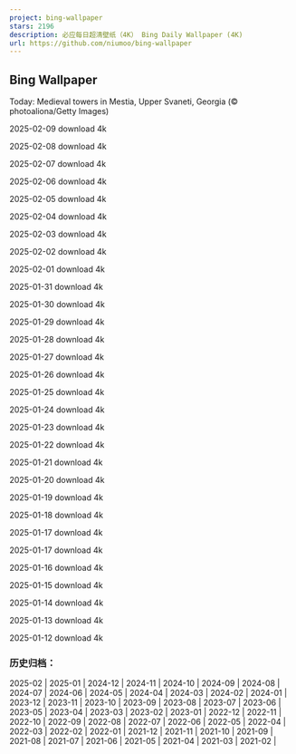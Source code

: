 ```yaml
---
project: bing-wallpaper
stars: 2196
description: 必应每日超清壁纸（4K） Bing Daily Wallpaper (4K)
url: https://github.com/niumoo/bing-wallpaper
---
```


Bing Wallpaper
--------------

Today: Medieval towers in Mestia, Upper Svaneti, Georgia (© photoaliona/Getty Images)

2025-02-09 download 4k

2025-02-08 download 4k

2025-02-07 download 4k

2025-02-06 download 4k

2025-02-05 download 4k

2025-02-04 download 4k

2025-02-03 download 4k

2025-02-02 download 4k

2025-02-01 download 4k

2025-01-31 download 4k

2025-01-30 download 4k

2025-01-29 download 4k

2025-01-28 download 4k

2025-01-27 download 4k

2025-01-26 download 4k

2025-01-25 download 4k

2025-01-24 download 4k

2025-01-23 download 4k

2025-01-22 download 4k

2025-01-21 download 4k

2025-01-20 download 4k

2025-01-19 download 4k

2025-01-18 download 4k

2025-01-17 download 4k

2025-01-17 download 4k

2025-01-16 download 4k

2025-01-15 download 4k

2025-01-14 download 4k

2025-01-13 download 4k

2025-01-12 download 4k

### 历史归档：

2025-02 | 2025-01 | 2024-12 | 2024-11 | 2024-10 | 2024-09 | 2024-08 | 2024-07 | 2024-06 | 2024-05 | 2024-04 | 2024-03 | 2024-02 | 2024-01 | 2023-12 | 2023-11 | 2023-10 | 2023-09 | 2023-08 | 2023-07 | 2023-06 | 2023-05 | 2023-04 | 2023-03 | 2023-02 | 2023-01 | 2022-12 | 2022-11 | 2022-10 | 2022-09 | 2022-08 | 2022-07 | 2022-06 | 2022-05 | 2022-04 | 2022-03 | 2022-02 | 2022-01 | 2021-12 | 2021-11 | 2021-10 | 2021-09 | 2021-08 | 2021-07 | 2021-06 | 2021-05 | 2021-04 | 2021-03 | 2021-02 |
